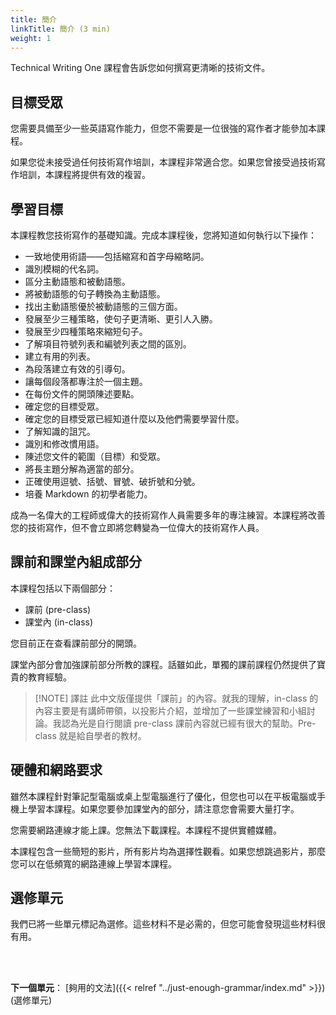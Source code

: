 ```yaml
---
title: 簡介
linkTitle: 簡介 (3 min)
weight: 1
---
```


Technical Writing One 課程會告訴您如何撰寫更清晰的技術文件。

## 目標受眾

您需要具備至少一些英語寫作能力，但您不需要是一位很強的寫作者才能參加本課程。

如果您從未接受過任何技術寫作培訓，本課程非常適合您。如果您曾接受過技術寫作培訓，本課程將提供有效的複習。

## 學習目標

本課程教您技術寫作的基礎知識。完成本課程後，您將知道如何執行以下操作：

* 一致地使用術語——包括縮寫和首字母縮略詞。
* 識別模糊的代名詞。
* 區分主動語態和被動語態。
* 將被動語態的句子轉換為主動語態。
* 找出主動語態優於被動語態的三個方面。
* 發展至少三種策略，使句子更清晰、更引人入勝。
* 發展至少四種策略來縮短句子。
* 了解項目符號列表和編號列表之間的區別。
* 建立有用的列表。
* 為段落建立有效的引導句。
* 讓每個段落都專注於一個主題。
* 在每份文件的開頭陳述要點。
* 確定您的目標受眾。
* 確定您的目標受眾已經知道什麼以及他們需要學習什麼。
* 了解知識的詛咒。
* 識別和修改慣用語。
* 陳述您文件的範圍（目標）和受眾。
* 將長主題分解為適當的部分。
* 正確使用逗號、括號、冒號、破折號和分號。
* 培養 Markdown 的初學者能力。

成為一名偉大的工程師或偉大的技術寫作人員需要多年的專注練習。本課程將改善您的技術寫作，但不會立即將您轉變為一位偉大的技術寫作人員。

## 課前和課堂內組成部分

本課程包括以下兩個部分：

* 課前 (pre-class)
* 課堂內 (in-class)

您目前正在查看課前部分的開頭。

課堂內部分會加強課前部分所教的課程。話雖如此，單獨的課前課程仍然提供了寶貴的教育經驗。

> [!NOTE] 譯註
> 此中文版僅提供「課前」的內容。就我的理解，in-class 的內容主要是有講師帶領，以投影片介紹，並增加了一些課堂練習和小組討論。我認為光是自行閱讀 pre-class 課前內容就已經有很大的幫助。Pre-class 就是給自學者的教材。

## 硬體和網路要求

雖然本課程針對筆記型電腦或桌上型電腦進行了優化，但您也可以在平板電腦或手機上學習本課程。如果您要參加課堂內的部分，請注意您會需要大量打字。

您需要網路連線才能上課。您無法下載課程。本課程不提供實體媒體。

本課程包含一些簡短的影片，所有影片均為選擇性觀看。如果您想跳過影片，那麼您可以在低頻寬的網路連線上學習本課程。

## 選修單元

我們已將一些單元標記為選修。這些材料不是必需的，但您可能會發現這些材料很有用。

<br/><br />

**下一個單元**： [夠用的文法]({{< relref "../just-enough-grammar/index.md" >}}) (選修單元)
